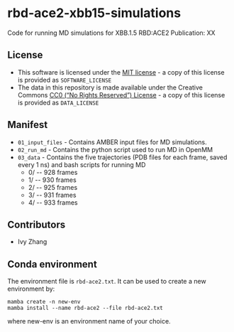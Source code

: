 # rbd-ace2-xbb15-simulations

Code for running MD simulations for XBB.1.5 RBD:ACE2
Publication: XX

## License
* This software is licensed under the [MIT license](https://opensource.org/licenses/MIT) - a copy of this license is provided as `SOFTWARE_LICENSE`
* The data in this repository is made available under the Creative Commons [CC0 (“No Rights Reserved”) License](https://creativecommons.org/share-your-work/public-domain/cc0/) - a copy of this license is provided as `DATA_LICENSE`

## Manifest

* `01_input_files` - Contains AMBER input files for MD simulations.
* `02_run_md` - Contains the python script used to run MD in OpenMM
* `03_data` - Contains the five trajectories (PDB files for each frame, saved every 1 ns) and bash scripts for running MD
    * 0/ -- 928 frames
    * 1/ -- 930 frames
    * 2/ -- 925 frames
    * 3/ -- 931 frames
    * 4/ -- 933 frames

## Contributors

* Ivy Zhang

## Conda environment
The environment file is `rbd-ace2.txt`. It can be used to create a new environment by:
```
mamba create -n new-env
mamba install --name rbd-ace2 --file rbd-ace2.txt
```
where new-env is an environment name of your choice.
